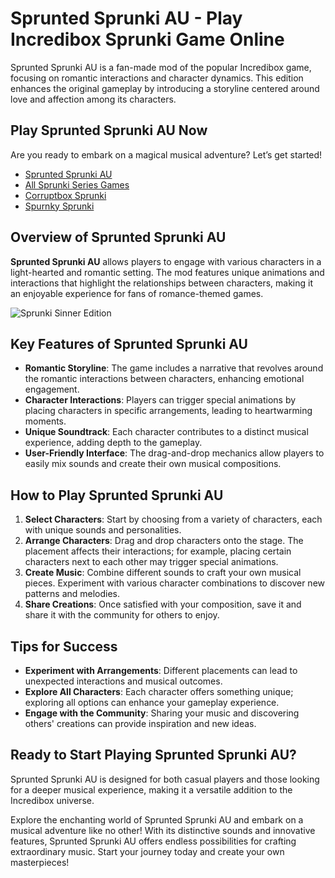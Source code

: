 # Sprunted Sprunki AU - Play Incredibox Sprunki Game Online

Sprunted Sprunki AU is a fan-made mod of the popular Incredibox game, focusing on romantic interactions and character dynamics. This edition enhances the original gameplay by introducing a storyline centered around love and affection among its characters.

## Play Sprunted Sprunki AU Now

Are you ready to embark on a magical musical adventure? Let’s get started!

- [Sprunted Sprunki AU](https://spruted.com)
- [All Sprunki Series Games](https://playsprunkigame.com)
- [Corruptbox Sprunki](https://corruptbox.live)
- [Spurnky Sprunki](https://sprunkygame.org)

## Overview of Sprunted Sprunki AU

**Sprunted Sprunki AU** allows players to engage with various characters in a light-hearted and romantic setting. The mod features unique animations and interactions that highlight the relationships between characters, making it an enjoyable experience for fans of romance-themed games.

![Sprunki Sinner Edition](https://spruted.com/_next/image?url=%2Fimages%2Fgames%2Fspruted-sprunki-au-incredibox%2Fcover.png&w=1920&q=75)

## Key Features of Sprunted Sprunki AU

- **Romantic Storyline**: The game includes a narrative that revolves around the romantic interactions between characters, enhancing emotional engagement.
- **Character Interactions**: Players can trigger special animations by placing characters in specific arrangements, leading to heartwarming moments.
- **Unique Soundtrack**: Each character contributes to a distinct musical experience, adding depth to the gameplay.
- **User-Friendly Interface**: The drag-and-drop mechanics allow players to easily mix sounds and create their own musical compositions.

## How to Play Sprunted Sprunki AU

1. **Select Characters**: Start by choosing from a variety of characters, each with unique sounds and personalities.
2. **Arrange Characters**: Drag and drop characters onto the stage. The placement affects their interactions; for example, placing certain characters next to each other may trigger special animations.
3. **Create Music**: Combine different sounds to craft your own musical pieces. Experiment with various character combinations to discover new patterns and melodies.
4. **Share Creations**: Once satisfied with your composition, save it and share it with the community for others to enjoy.

## Tips for Success

- **Experiment with Arrangements**: Different placements can lead to unexpected interactions and musical outcomes.
- **Explore All Characters**: Each character offers something unique; exploring all options can enhance your gameplay experience.
- **Engage with the Community**: Sharing your music and discovering others' creations can provide inspiration and new ideas.

## Ready to Start Playing Sprunted Sprunki AU?

Sprunted Sprunki AU is designed for both casual players and those looking for a deeper musical experience, making it a versatile addition to the Incredibox universe.

Explore the enchanting world of Sprunted Sprunki AU and embark on a musical adventure like no other! With its distinctive sounds and innovative features, Sprunted Sprunki AU offers endless possibilities for crafting extraordinary music. Start your journey today and create your own masterpieces!

